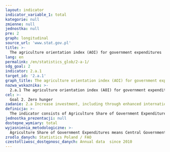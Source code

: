 ```yaml
---
layout: indicator
indicator_variable_1: total
kategorie: null
zmienne: null
jednostka: null
pre: 2
graph: longitudinal
source_url: 'www.stat.gov.pl'
title: >-
  The agriculture orientation index (AOI) for government expenditures
lang: en
permalink: /en/statistics_glob/2-a-1/
sdg_goal: 2
indicator: 2.a.1
target_id: '2.a.1'
graph_title: The agriculture orientation index (AOI) for government expenditures
nazwa_wskaznika: >-
  2.a.1 The agriculture orientation index (AOI) for government expenditures
cel: >-
  Goal 2. Zero hunger
zadanie: 2.a Increase investment, including through enhanced international cooperation, in rural infrastructure, agricultural research and extension services, technology development and plant and livestock gene banks in order to enhance agricultural productive capacity in developing countries, in particular least developed countries
definicja: >-
  The indicator consists of Agriculture Share of Government Expenditures in the total Governent Expenditures divided by the Agriculture Share of GDP.
jednostka_prezentacji: null
dostepne_wymiary: total
wyjasnienia_metodologiczne: >-
  Agriculture Share of Government Expenditures means Central Government Expenditures on Agriculture related to Total Central Government Outlays (according to Classification of Functions of Government - COFOG).Agriculture Share of GDP means Agriculture Value Added in relation to gross value added in section Agriculture (i.e. Division A - Agriculture, forestry, fishing and hunting of PKD2007 ), related to value of GDP, according to ESA2010.Gross domestic product (GDP) illustrates the final result of the activity of all entities of the national economy (resident producer units – domestic) in a given year. The exact definition and methodology for calculating GDP is contained in the regulation (EU) No 549/2013 of the European Parliament and of the Council of 21 May 2013 on the European system of national and regional accounts in the European Union (ESA 2010).An Agriculture Orientation Index (AOI) greater than 1 reflects a higher orientation towards the agriculture sector, which receives a higher share of government spending relative to its contribution to economic value added. An AOI less than 1 reflects a lower orientation to agriculture, while an AOI equal to 1 reflects neutrality in a governments orientation to the agriculture sector.
zrodlo_danych: Statistics Poland / FAO
czestotliwosc_dostępnosc_danych: Annual data  since 2010
---
```

